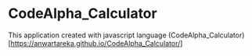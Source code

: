 # CodeAlpha_Calculator
This application created with javascript language
(CodeAlpha_Calculator)[https://anwartareka.github.io/CodeAlpha_Calculator/]
